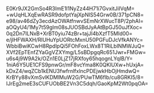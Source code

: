 E0Kr9JX2GmSo4R3ImE1l1NyZz44H71i7GvxitJiIVqM=
+wUqHLXqEwRASR9dofptYajXpNIS54Grw0B/371pCN8=
e98/av46dZy3ecdAzOWAtfnwvSEmNrXWucT8P/2phAI=
aOQyU4/1My7t59glm08sJUOSBdJyAAtBpGJ50uJfXoc=
0q2Dn7ILNxB+XrBT0yiu74zBr+tajJI4bXzfT5Mld00=
e/jlHFWAXH/RlUHuYpUORtcMxnU50PGFuDJcVfkANYc=
WbbiBwiKCwH8RpdlpQi5FOhFoxLWx8T1RiLbINMWJuQ=
XVf2EpTEnfZYaGgVZXYmg/L5sBDpgqRc651Jwr+FMGw=
u6s4j9W9A2k/OZn1E0LjZ17jRXfoy65hqognLYqIB/Y=
1niA6Y5UE1CFS9pnwGr/mF8vcYma8K0QKlUXw+hUxjA=
kDxZ4/wqZCb1kENU3fwfrnlfxlncPDEjwkHbOjHmdwQ=
KrBYy88vXmSvlKDMlMuW2G/PUwTM6flb/cu8GRKI5/8=
IJrEg2meE3sCUFUObBE2Vn3C5dqh/GaoKpM2Wt0pqOA=
